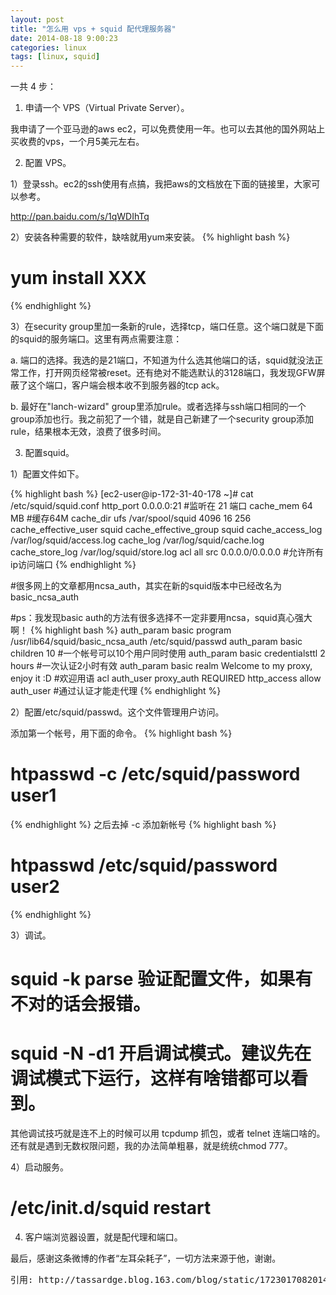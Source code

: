 ```yaml
---
layout: post
title: "怎么用 vps + squid 配代理服务器"
date: 2014-08-18 9:00:23
categories: linux
tags: [linux, squid]
---
```


一共 4 步：

1. 申请一个 VPS（Virtual Private Server）。

我申请了一个亚马逊的aws ec2，可以免费使用一年。也可以去其他的国外网站上买收费的vps，一个月5美元左右。

2. 配置 VPS。

1）登录ssh。ec2的ssh使用有点搞，我把aws的文档放在下面的链接里，大家可以参考。

http://pan.baidu.com/s/1qWDIhTq

2）安装各种需要的软件，缺啥就用yum来安装。
{% highlight bash %}
# yum install XXX
{% endhighlight %}

3）在security group里加一条新的rule，选择tcp，端口任意。这个端口就是下面的squid的服务端口。这里有两点需要注意：

a. 端口的选择。我选的是21端口，不知道为什么选其他端口的话，squid就没法正常工作，打开网页经常被reset。还有绝对不能选默认的3128端口，我发现GFW屏蔽了这个端口，客户端会根本收不到服务器的tcp ack。

b. 最好在"lanch-wizard" group里添加rule。或者选择与ssh端口相同的一个group添加也行。我之前犯了一个错，就是自己新建了一个security group添加rule，结果根本无效，浪费了很多时间。

3. 配置squid。

1）配置文件如下。

{% highlight bash %}
[ec2-user@ip-172-31-40-178 ~]# cat /etc/squid/squid.conf
http_port 0.0.0.0:21 #监听在 21 端口
cache_mem 64 MB      #缓存64M
cache_dir ufs /var/spool/squid 4096 16 256
cache_effective_user squid
cache_effective_group squid
cache_access_log /var/log/squid/access.log
cache_log /var/log/squid/cache.log
cache_store_log /var/log/squid/store.log
acl all src 0.0.0.0/0.0.0.0                             #允许所有ip访问端口
{% endhighlight %}

#很多网上的文章都用ncsa_auth，其实在新的squid版本中已经改名为basic_ncsa_auth

#ps：我发现basic auth的方法有很多选择不一定非要用ncsa，squid真心强大啊！
{% highlight bash %}
auth_param basic program /usr/lib64/squid/basic_ncsa_auth /etc/squid/passwd
auth_param basic children 10                            #一个帐号可以10个用户同时使用
auth_param basic credentialsttl 2 hours                 #一次认证2小时有效
auth_param basic realm Welcome to my proxy, enjoy it :D #欢迎用语
acl auth_user proxy_auth REQUIRED 
http_access allow auth_user                             #通过认证才能走代理
{% endhighlight %}

2）配置/etc/squid/passwd。这个文件管理用户访问。

添加第一个帐号，用下面的命令。
{% highlight bash %}
# htpasswd -c /etc/squid/password user1
{% endhighlight %}
之后去掉 -c 添加新帐号
{% highlight bash %}
# htpasswd /etc/squid/password user2
{% endhighlight %}

3）调试。

# squid -k parse  验证配置文件，如果有不对的话会报错。

# squid -N -d1    开启调试模式。建议先在调试模式下运行，这样有啥错都可以看到。

其他调试技巧就是连不上的时候可以用 tcpdump 抓包，或者 telnet 连端口啥的。还有就是遇到无数权限问题，我的办法简单粗暴，就是统统chmod 777。

4）启动服务。
# /etc/init.d/squid restart

4. 客户端浏览器设置，就是配代理和端口。

最后，感谢这条微博的作者“左耳朵耗子”，一切方法来源于他，谢谢。
<pre>
引用: http://tassardge.blog.163.com/blog/static/17230170820146128261044/
</pre>
